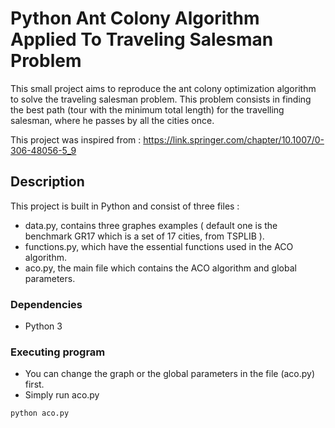 # Python Ant Colony Algorithm Applied To Traveling Salesman Problem 

This small project aims to reproduce the ant colony optimization algorithm to solve the traveling salesman problem. 
This problem consists in finding the best path (tour with the minimum  total length) for the travelling salesman, where he passes by all the cities once.

This project was inspired from : https://link.springer.com/chapter/10.1007/0-306-48056-5_9 

## Description

This project is built in Python and consist of three files :

* data.py, contains three graphes examples ( default one is the benchmark GR17 which is a set of 17 cities, from TSPLIB ).
* functions.py, which have the essential functions used in the ACO algorithm.
* aco.py, the main file which contains the ACO algorithm and global parameters.


### Dependencies

* Python 3


### Executing program
* You can change the graph or the global parameters in the file (aco.py) first.
* Simply run aco.py

```
python aco.py

```

